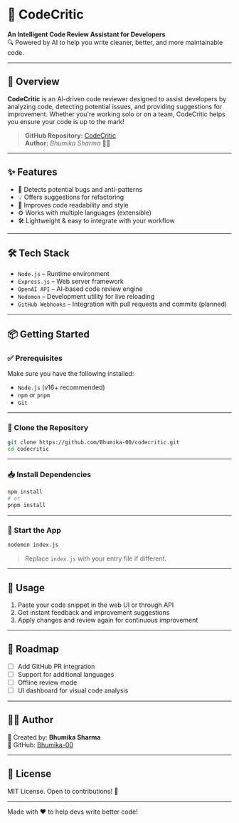 # 🧠 CodeCritic

**An Intelligent Code Review Assistant for Developers**  
🔍 Powered by AI to help you write cleaner, better, and more maintainable code.

---

## 📖 Overview

**CodeCritic** is an AI-driven code reviewer designed to assist developers by analyzing code, detecting potential issues, and providing suggestions for improvement. Whether you're working solo or on a team, CodeCritic helps you ensure your code is up to the mark!

> **GitHub Repository:** [CodeCritic](https://github.com/Bhumika-00/codecritic.git)  
> **Author:** *Bhumika Sharma* 👩‍💻

---

## ✨ Features

- 🚨 Detects potential bugs and anti-patterns
- 💡 Offers suggestions for refactoring
- 🧹 Improves code readability and style
- ⚙️ Works with multiple languages (extensible)
- 🛠️ Lightweight & easy to integrate with your workflow

---

## 🛠 Tech Stack

- `Node.js` – Runtime environment  
- `Express.js` – Web server framework  
- `OpenAI API` – AI-based code review engine  
- `Nodemon` – Development utility for live reloading  
- `GitHub Webhooks` – Integration with pull requests and commits (planned)

---

## 📦 Getting Started

### ✅ Prerequisites

Make sure you have the following installed:

- `Node.js` (v16+ recommended)
- `npm` or `pnpm`
- `Git`

---

### 🔄 Clone the Repository

```bash
git clone https://github.com/Bhumika-00/codecritic.git
cd codecritic
```

---

### 📥 Install Dependencies

```bash
npm install
# or
pnpm install
```

---

### 🚀 Start the App

```bash
nodemon index.js
```

> Replace `index.js` with your entry file if different.

---

## 🧪 Usage

1. Paste your code snippet in the web UI or through API
2. Get instant feedback and improvement suggestions
3. Apply changes and review again for continuous improvement

---

## 📣 Roadmap

- [ ] Add GitHub PR integration
- [ ] Support for additional languages
- [ ] Offline review mode
- [ ] UI dashboard for visual code analysis

---

## 🧑‍💼 Author

📌 Created by: **Bhumika Sharma**  
🔗 GitHub: [Bhumika-00](https://github.com/Bhumika-00)  


---

## 📄 License

MIT License. Open to contributions! 🤝

---

Made with ❤️ to help devs write better code!
